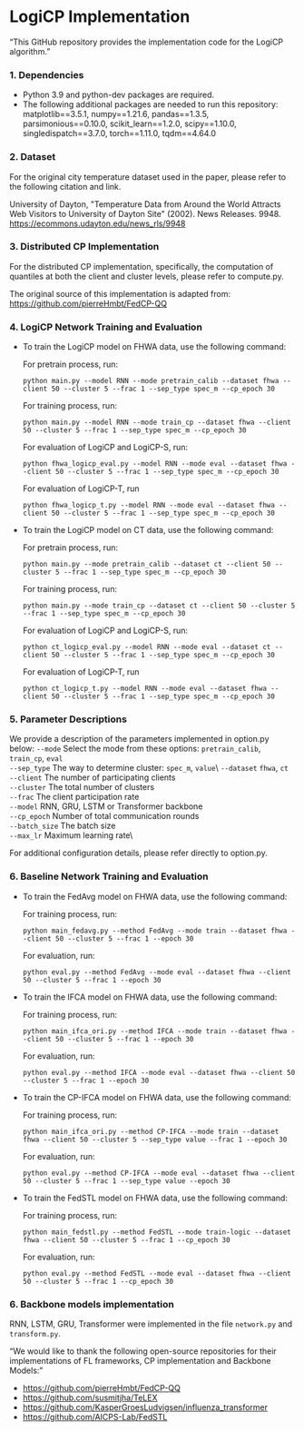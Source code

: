 LogiCP Implementation 
===============

“This GitHub repository provides the implementation code for the LogiCP algorithm.”


### 1. Dependencies
- Python 3.9 and python-dev packages are required. 
- The following additional packages are needed to run this repository: 
matplotlib==3.5.1, numpy==1.21.6, pandas==1.3.5, parsimonious==0.10.0, scikit_learn==1.2.0, scipy==1.10.0, singledispatch==3.7.0, torch==1.11.0, tqdm==4.64.0

<!-- ### 2. Data Preprocessing 
- The script `dataset.py` included in the `data_preprocessing` folder can be run for preprocessing the FHWA dataset. The user can use the command `python dataset.py` to generate the training dataset.  -->

<!-- ### 3. Specification Inference 
- The folder telex includes the code needed for specification inference, where `scorer.py` includes STL metrics and the implementations of Equation 3 defined in the text. 
Additionally, `synth.py` includes the code for generating specifications from STL templates.  -->
### 2. Dataset 
For the original city temperature dataset used in the paper, please refer to the following citation and link.

University of Dayton, "Temperature Data from Around the World Attracts Web Visitors to University of Dayton Site" (2002). News
Releases. 9948.
https://ecommons.udayton.edu/news_rls/9948

### 3. Distributed CP Implementation

For the distributed CP implementation, specifically, the computation of quantiles at both the client and cluster levels, please refer to compute.py. 

The original source of this implementation is adapted from: https://github.com/pierreHmbt/FedCP-QQ

### 4. LogiCP Network Training and Evaluation 
- To train the LogiCP model on FHWA data, use the following command: 

    For pretrain process, run: 
    ```
    python main.py --model RNN --mode pretrain_calib --dataset fhwa --client 50 --cluster 5 --frac 1 --sep_type spec_m --cp_epoch 30
    ```

    For training process, run:
    ```
    python main.py --model RNN --mode train_cp --dataset fhwa --client 50 --cluster 5 --frac 1 --sep_type spec_m --cp_epoch 30
    ```

    For evaluation of LogiCP and LogiCP-S, run: 
    ```
    python fhwa_logicp_eval.py --model RNN --mode eval --dataset fhwa --client 50 --cluster 5 --frac 1 --sep_type spec_m --cp_epoch 30
    ```

    For evaluation of LogiCP-T, run 
    ```
    python fhwa_logicp_t.py --model RNN --mode eval --dataset fhwa --client 50 --cluster 5 --frac 1 --sep_type spec_m --cp_epoch 30
    ```

- To train the LogiCP model on CT data, use the following command: 

    For pretrain process, run: 
    ```
    python main.py --mode pretrain_calib --dataset ct --client 50 --cluster 5 --frac 1 --sep_type spec_m --cp_epoch 30
    ```

    For training process, run:
    ```
    python main.py --mode train_cp --dataset ct --client 50 --cluster 5 --frac 1 --sep_type spec_m --cp_epoch 30
    ```

    For evaluation of LogiCP and LogiCP-S, run: 
    ```
    python ct_logicp_eval.py --model RNN --mode eval --dataset ct --client 50 --cluster 5 --frac 1 --sep_type spec_m --cp_epoch 30
    ```

    For evaluation of LogiCP-T, run 
    ```
    python ct_logicp_t.py --model RNN --mode eval --dataset fhwa --client 50 --cluster 5 --frac 1 --sep_type spec_m --cp_epoch 30
    ```

### 5. Parameter Descriptions
We provide a description of the parameters implemented in option.py below:
`--mode` Select the mode from these options: `pretrain_calib`, `train_cp`, `eval`\
`--sep_type` The way to determine cluster: `spec_m`, `value`\ 
`--dataset` `fhwa`, `ct`\
`--client` The number of participating clients \
`--cluster` The total number of clusters \
`--frac` The client participation rate\
`--model` RNN, GRU, LSTM or Transformer backbone\
`--cp_epoch` Number of total communication rounds\
`--batch_size` The batch size\
`--max_lr` Maximum learning rate\

For additional configuration details, please refer directly to option.py.

### 6. Baseline Network Training and Evaluation 
- To train the FedAvg model on FHWA data, use the following command: 

    For training process, run:
    ```
    python main_fedavg.py --method FedAvg --mode train --dataset fhwa --client 50 --cluster 5 --frac 1 --epoch 30
    ```
    For evaluation, run: 
    ```
    python eval.py --method FedAvg --mode eval --dataset fhwa --client 50 --cluster 5 --frac 1 --epoch 30
    ```

- To train the IFCA model on FHWA data, use the following command: 

    For training process, run:
    ```
    python main_ifca_ori.py --method IFCA --mode train --dataset fhwa --client 50 --cluster 5 --frac 1 --epoch 30
    ```
    For evaluation, run: 
    ```
    python eval.py --method IFCA --mode eval --dataset fhwa --client 50 --cluster 5 --frac 1 --epoch 30
    ```

- To train the CP-IFCA model on FHWA data, use the following command: 

    For training process, run:
    ```
    python main_ifca_ori.py --method CP-IFCA --mode train --dataset fhwa --client 50 --cluster 5 --sep_type value --frac 1 --epoch 30
    ```
    For evaluation, run: 
    ```
    python eval.py --method CP-IFCA --mode eval --dataset fhwa --client 50 --cluster 5 --frac 1 --sep_type value --epoch 30
    ```

- To train the FedSTL model on FHWA data, use the following command: 

    For training process, run:
    ```
    python main_fedstl.py --method FedSTL --mode train-logic --dataset fhwa --client 50 --cluster 5 --frac 1 --cp_epoch 30
    ```

    For evaluation, run: 
    ```
    python eval.py --method FedSTL --mode eval --dataset fhwa --client 50 --cluster 5 --frac 1 --cp_epoch 30
    ```

### 6. Backbone models implementation
RNN, LSTM, GRU, Transformer were implemented in the file `network.py` and `transform.py`. 


“We would like to thank the following open-source repositories for their implementations of FL frameworks, CP implementation and Backbone Models:”

- https://github.com/pierreHmbt/FedCP-QQ
- https://github.com/susmitjha/TeLEX 
- https://github.com/KasperGroesLudvigsen/influenza_transformer 
- https://github.com/AICPS-Lab/FedSTL